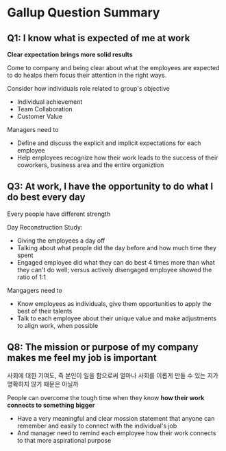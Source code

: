 # Gallup Question Summary
## Q1: I know what is expected of me at work

**Clear expectation brings more solid results**

Come to company and being clear about what the employees are expected to do healps them focus their attention in the right ways.

Consider how individuals role related to group's objective
- Individual achievement
- Team Collaboration
- Customer Value

Managers need to
- Define and discuss the explicit and implicit expectations for each employee
- Help employees recognize how their work leads to the success of their coworkers, business area and the entire organiztion

## Q3: At work, I have the opportunity to do what I do best every day
Every people have different strength

Day Reconstruction Study: 
- Giving the employees a day off
- Talking about what people did the day before and how much time they spent
- Engaged employee did what they can do best 4 times more than what they can't do well; versus actively disengaged employee showed the ratio of 1:1

Mangagers need to
- Know employees as individuals, give them opportunities to apply the best of their talents
- Talk to each employee about their unique value and make adjustments to align work, when possible

## Q8: The mission or purpose of my company makes me feel my job is important
사회에 대한 기여도, 즉 본인이 일을 함으로써 얼마나 사회를 이롭게 만들 수 있는 지가 명확하지 않기 때문은 아닐까

People can overcome the tough time when they know **how their work connects to something bigger**
- Have a very meaningful and clear mossion statement that anyone can remember and easily to connect with the individual's job
- And manager need to remind each employee how their work connects to that more aspirational purpose